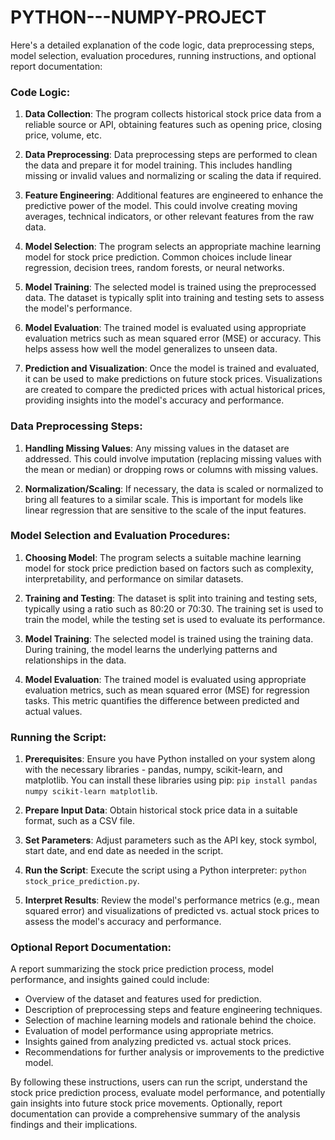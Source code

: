 # PYTHON---NUMPY-PROJECT
Here's a detailed explanation of the code logic, data preprocessing steps, model selection, evaluation procedures, running instructions, and optional report documentation:

### Code Logic:
1. **Data Collection**: The program collects historical stock price data from a reliable source or API, obtaining features such as opening price, closing price, volume, etc.
   
2. **Data Preprocessing**: Data preprocessing steps are performed to clean the data and prepare it for model training. This includes handling missing or invalid values and normalizing or scaling the data if required.

3. **Feature Engineering**: Additional features are engineered to enhance the predictive power of the model. This could involve creating moving averages, technical indicators, or other relevant features from the raw data.

4. **Model Selection**: The program selects an appropriate machine learning model for stock price prediction. Common choices include linear regression, decision trees, random forests, or neural networks.

5. **Model Training**: The selected model is trained using the preprocessed data. The dataset is typically split into training and testing sets to assess the model's performance.

6. **Model Evaluation**: The trained model is evaluated using appropriate evaluation metrics such as mean squared error (MSE) or accuracy. This helps assess how well the model generalizes to unseen data.

7. **Prediction and Visualization**: Once the model is trained and evaluated, it can be used to make predictions on future stock prices. Visualizations are created to compare the predicted prices with actual historical prices, providing insights into the model's accuracy and performance.

### Data Preprocessing Steps:
1. **Handling Missing Values**: Any missing values in the dataset are addressed. This could involve imputation (replacing missing values with the mean or median) or dropping rows or columns with missing values.

2. **Normalization/Scaling**: If necessary, the data is scaled or normalized to bring all features to a similar scale. This is important for models like linear regression that are sensitive to the scale of the input features.

### Model Selection and Evaluation Procedures:
1. **Choosing Model**: The program selects a suitable machine learning model for stock price prediction based on factors such as complexity, interpretability, and performance on similar datasets.

2. **Training and Testing**: The dataset is split into training and testing sets, typically using a ratio such as 80:20 or 70:30. The training set is used to train the model, while the testing set is used to evaluate its performance.

3. **Model Training**: The selected model is trained using the training data. During training, the model learns the underlying patterns and relationships in the data.

4. **Model Evaluation**: The trained model is evaluated using appropriate evaluation metrics, such as mean squared error (MSE) for regression tasks. This metric quantifies the difference between predicted and actual values.

### Running the Script:
1. **Prerequisites**: Ensure you have Python installed on your system along with the necessary libraries - pandas, numpy, scikit-learn, and matplotlib. You can install these libraries using pip: `pip install pandas numpy scikit-learn matplotlib`.

2. **Prepare Input Data**: Obtain historical stock price data in a suitable format, such as a CSV file.

3. **Set Parameters**: Adjust parameters such as the API key, stock symbol, start date, and end date as needed in the script.

4. **Run the Script**: Execute the script using a Python interpreter: `python stock_price_prediction.py`.

5. **Interpret Results**: Review the model's performance metrics (e.g., mean squared error) and visualizations of predicted vs. actual stock prices to assess the model's accuracy and performance.

### Optional Report Documentation:
A report summarizing the stock price prediction process, model performance, and insights gained could include:
- Overview of the dataset and features used for prediction.
- Description of preprocessing steps and feature engineering techniques.
- Selection of machine learning models and rationale behind the choice.
- Evaluation of model performance using appropriate metrics.
- Insights gained from analyzing predicted vs. actual stock prices.
- Recommendations for further analysis or improvements to the predictive model.

By following these instructions, users can run the script, understand the stock price prediction process, evaluate model performance, and potentially gain insights into future stock price movements. Optionally, report documentation can provide a comprehensive summary of the analysis findings and their implications.
